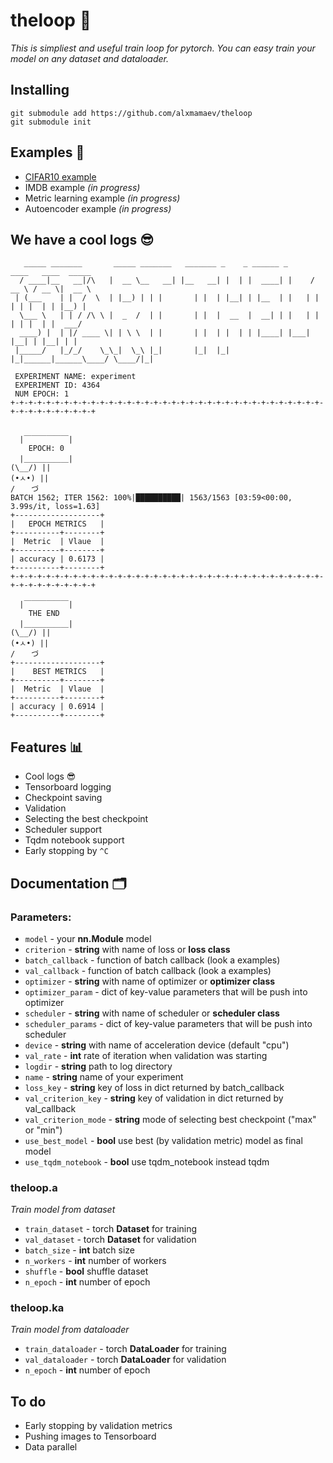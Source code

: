 # theloop 🔄
*This is simpliest and useful train loop for pytorch. You can easy train your model on any dataset and dataloader.*

## Installing
```
git submodule add https://github.com/alxmamaev/theloop
git submodule init
```

## Examples 🔬
* [CIFAR10 example](https://github.com/alxmamaev/theloop/blob/master/examples/cifar10.ipynb)
* IMDB example *(in progress)*
* Metric learning example *(in progress)*
* Autoencoder example *(in progress)*

## We have a cool logs 😎
```
   _____ _______       _____ _______   _______ _    _ ______ _      ____   ____  _____
  / ____|__   __|/\   |  __ \__   __| |__   __| |  | |  ____| |    / __ \ / __ \|  __ \
 | (___    | |  /  \  | |__) | | |       | |  | |__| | |__  | |   | |  | | |  | | |__) |
  \___ \   | | / /\ \ |  _  /  | |       | |  |  __  |  __| | |   | |  | | |  | |  ___/
  ____) |  | |/ ____ \| | \ \  | |       | |  | |  | | |____| |___| |__| | |__| | |
 |_____/   |_/_/    \_\_|  \_\ |_|       |_|  |_|  |_|______|______\____/ \____/|_|

 EXPERIMENT NAME: experiment
 EXPERIMENT ID: 4364
 NUM EPOCH: 1
+-+-+-+-+-+-+-+-+-+-+-+-+-+-+-+-+-+-+-+-+-+-+-+-+-+-+-+-+-+-+-+-+-+-+-+-+-+-+-+-+-+-+-+-+


  |￣￣￣￣￣￣|
    EPOCH: 0  
  |＿＿＿＿＿＿|
(\__/) ||
(•ㅅ•) ||
/ 　 づ
BATCH 1562; ITER 1562: 100%|██████████| 1563/1563 [03:59<00:00,  3.99s/it, loss=1.63]
+-------------------+
|   EPOCH METRICS   |
+----------+--------+
|  Metric  | Vlaue  |
+----------+--------+
| accuracy | 0.6173 |
+----------+--------+
+-+-+-+-+-+-+-+-+-+-+-+-+-+-+-+-+-+-+-+-+-+-+-+-+-+-+-+-+-+-+-+-+-+-+-+-+-+-+-+-+-+-+-+-+

  |￣￣￣￣￣￣|
    THE END  
  |＿＿＿＿＿＿|
(\__/) ||
(•ㅅ•) ||
/ 　 づ
+-------------------+
|    BEST METRICS   |
+----------+--------+
|  Metric  | Vlaue  |
+----------+--------+
| accuracy | 0.6914 |
+----------+--------+
```

## Features 📊
* Cool logs 😎
* Tensorboard logging
* Checkpoint saving
* Validation
* Selecting the best checkpoint
* Scheduler support
* Tqdm notebook support
* Early stopping by `^C`


## Documentation 🗂
### Parameters:
* `model` - your **nn.Module** model
* `criterion` - **string** with name of loss or **loss class**
* `batch_callback` - function of batch callback (look a examples)
* `val_callback` - function of batch callback (look a examples)
* `optimizer` - **string** with name of optimizer or **optimizer class**
* `optimizer_param` - dict of key-value parameters that will be push into optimizer
* `scheduler` - **string** with name of scheduler or **scheduler class**
* `scheduler_params` - dict of key-value parameters that will be push into scheduler
* `device` - **string** with name of acceleration device (default "cpu")
* `val_rate` - **int** rate of iteration when validation was starting
* `logdir` - **string** path to log directory
* `name` - **string** name of your experiment
* `loss_key` - **string** key of loss in dict returned by batch_callback
* `val_criterion_key` - **string** key of validation in dict returned by val_callback
* `val_criterion_mode` - **string** mode of selecting best checkpoint ("max" or "min")
* `use_best_model` - **bool** use best (by validation metric) model as final model
* `use_tqdm_notebook` - **bool** use tqdm_notebook instead tqdm

### theloop.a
*Train model from dataset*

* `train_dataset` - torch **Dataset** for training
* `val_dataset` - torch **Dataset** for validation
* `batch_size` - **int** batch size
* `n_workers`  - **int** number of workers
* `shuffle` - **bool** shuffle dataset
* `n_epoch` - **int** number of epoch

### theloop.ka
*Train model from dataloader*

* `train_dataloader` - torch **DataLoader** for training
* `val_dataloader` - torch **DataLoader** for validation
* `n_epoch` - **int** number of epoch

## To do
* Early stopping by validation metrics
* Pushing images to Tensorboard
* Data parallel
